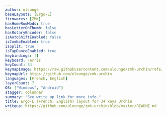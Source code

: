 ```yaml
---
author: ulounge
baseLayouts: [Ergo-L]
firmwares: [ZMK]
hasHomeRowMods: true
hasLetterOnThumb: false
hasRotaryEncoder: false
isAutoShiftEnabled: false
isComboEnabled: true
isSplit: true
isTapDanceEnabled: true
keybindings: []
keyboard: Ferris
keyCount: 34
keymapImage: https://raw.githubusercontent.com/ulounge/zmk-urchin/refs/heads/master/assets/images/My_Uchin.drawio.svg
keymapUrl: https://github.com/ulounge/zmk-urchin
languages: [French, English]
layerCount: 7
OS: ["Windows", "Android"]
stagger: columnar
summary: "See write up link for more info." 
title: Ergo-L (French, English) layout for 34 keys Urchin
writeup: https://github.com/ulounge/zmk-urchin/blob/master/README.md
---
```

